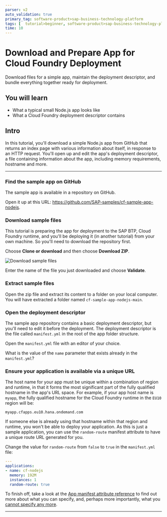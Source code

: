 ```yaml
---
parser: v2
auto_validation: true
primary_tag: software-product>sap-business-technology-platform
tags: [  tutorial>beginner, software-product>sap-business-technology-platform, programming-tool>node-js ]
time: 10
---
```



# Download and Prepare App for Cloud Foundry Deployment
<!-- description --> Download files for a simple app, maintain the deployment descriptor, and bundle everything together ready for deployment.

## You will learn
- What a typical small Node.js app looks like
- What a Cloud Foundry deployment descriptor contains

## Intro
In this tutorial, you'll download a simple Node.js app from GitHub that returns an index page with various information about itself, in response to an HTTP request. You'll open up and edit the app's deployment descriptor, a file containing information about the app, including memory requirements, hostname and more.

---

### Find the sample app on GitHub


The sample app is available in a repository on GitHub.

Open it up at this URL: <https://github.com/SAP-samples/cf-sample-app-nodejs>.


### Download sample files


This tutorial is preparing the app for deployment to the SAP BTP, Cloud Foundry runtime, and you'll be deploying it (in another tutorial) from your own machine. So you'll need to download the repository first.

Choose **Clone or download** and then choose **Download ZIP**.

![Download sample files](download-zip.png)

Enter the name of the file you just downloaded and choose **Validate**.




### Extract sample files


Open the zip file and extract its content to a folder on your local computer. You will have extracted a folder named `cf-sample-app-nodejs-main`.



### Open the deployment descriptor


The sample app repository contains a basic deployment descriptor, but you'll need to edit it before the deployment. The deployment descriptor is the file called `manifest.yml` in the root of the app folder structure.

Open the `manifest.yml` file with an editor of your choice.

What is the value of the `name` parameter that exists already in the `manifest.yml`?



### Ensure your application is available via a unique URL

The host name for your app must be unique within a combination of region and runtime, in that it forms the most significant part of the fully qualified hostname in the app's URL space. For example, if your app host name is `myapp`, the fully qualified hostname for the Cloud Foundry runtime in the `EU10` region will be:

`myapp.cfapps.eu10.hana.ondemand.com`

If someone else is already using that hostname within that region and runtime, you won't be able to deploy your application. As this is just a sample application, you can use the `random-route` manifest attribute to have a unique route URL generated for you.

Change the value for `random-route` from `false` to `true` in the `manifest.yml` file:

```yaml
---
applications:
- name: cf-nodejs
  memory: 192M
  instances: 1
  random-route: true
```

To finish off, take a look at the [App manifest attribute reference](https://docs.cloudfoundry.org/devguide/deploy-apps/manifest-attributes.html) to find out more about what you can specify, and, perhaps more importantly, what you [cannot specify any more](https://docs.cloudfoundry.org/devguide/deploy-apps/manifest-attributes.html#deprecated).

---
